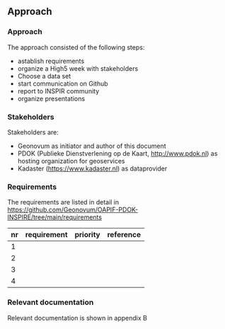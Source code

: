 ## Approach

### Approach

The approach consisted of the following steps:

- astablish requirements
- organize a High5 week with stakeholders
- Choose a data set
- start communication on Github 
- report to INSPIR community
- organize presentations

###	Stakeholders

Stakeholders are:
- Geonovum as initiator and author of this document
- PDOK (Publieke Dienstverlening op de Kaart, http://www.pdok.nl) as hosting organization for geoservices
- Kadaster (https://www.kadaster.nl) as dataprovider

###	Requirements

The requirements are listed in detail in https://github.com/Geonovum/OAPIF-PDOK-INSPIRE/tree/main/requirements

| nr | requirement | priority | reference | 
|----|---------|---------|------------------| 
|  1 |         |         |                  |
|  2 |         |         |                  |
|  3 |         |         |                  |
|  4 |         |         |                  |

###	Relevant documentation 

Relevant documentation is shown in appendix B



